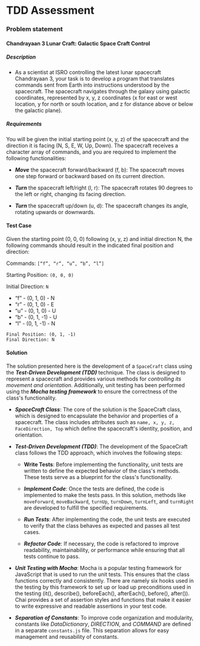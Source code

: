# TDD Assessment

### Problem statement

#### Chandrayaan 3 Lunar Craft: Galactic Space Craft Control

##### Description

- As a scientist at ISRO controlling the latest lunar spacecraft Chandrayaan 3, your task is to develop a program that translates commands sent from Earth into instructions understood by the spacecraft. The spacecraft navigates through the galaxy using galactic coordinates, represented by x, y, z coordinates (x for east or west location, y for north or south location, and z for distance above or below the galactic plane).

##### Requirements

You will be given the initial starting point (x, y, z) of the spacecraft and the direction it is facing (N, S, E, W, Up, Down). The spacecraft receives a character array of commands, and you are required to implement the following functionalities:

- **_Move_** the spacecraft forward/backward (f, b): The spacecraft moves one step forward or backward based on its current direction.

- **_Turn_** the spacecraft left/right (l, r): The spacecraft rotates 90 degrees to the left or right, changing its facing direction.

- **_Turn_** the spacecraft up/down (u, d): The spacecraft changes its angle, rotating upwards or downwards.

#### Test Case

Given the starting point (0, 0, 0) following (x, y, z) and initial direction N, the following commands should result in the indicated final position and direction:

Commands: `[“f”, “r”, “u”, “b”, “l”]`

Starting Position: `(0, 0, 0)`

Initial Direction: `N`

- “f” - (0, 1, 0) - N
- “r” - (0, 1, 0) - E
- “u” - (0, 1, 0) - U
- “b” - (0, 1, -1) - U
- “l” - (0, 1, -1) - N

```
Final Position: (0, 1, -1)
Final Direction: N
```

#### Solution

The solution presented here is the development of a `SpaceCraft` class using the **_Test-Driven Development (TDD)_** technique. The class is designed to represent a spacecraft and provides various methods for _controlling its movement and orientation_. Additionally, unit testing has been performed using the **_Mocha testing framework_** to ensure the correctness of the class's functionality.

- **_SpaceCraft Class_**: The core of the solution is the SpaceCraft class, which is designed to encapsulate the behavior and properties of a spacecraft. The class includes attributes such as `name, x, y, z, FaceDirection, Top` which define the spacecraft's identity, position, and orientation.

- **_Test-Driven Development (TDD)_**: The development of the SpaceCraft class follows the TDD approach, which involves the following steps:

  - **Write Tests**: Before implementing the functionality, unit tests are written to define the expected behavior of the class's methods. These tests serve as a blueprint for the class's functionality.

  - **_Implement Code_**: Once the tests are defined, the code is implemented to make the tests pass. In this solution, methods like `moveForward`, `moveBackward`, `turnUp`, `turnDown`, `turnLeft`, and `turnRight` are developed to fulfill the specified requirements.

  - **_Run Tests_**: After implementing the code, the unit tests are executed to verify that the class behaves as expected and passes all test cases.

  - **_Refactor Code_**: If necessary, the code is refactored to improve readability, maintainability, or performance while ensuring that all tests continue to pass.

- **_Unit Testing with Mocha_**: Mocha is a popular testing framework for JavaScript that is used to run the unit tests. This ensures that the class functions correctly and consistently. There are namely six hooks used in the testing by this framework to set up or load up preconditions used in the testing (it(), describe(), beforeEach(), afterEach(), before(), after()). Chai provides a set of assertion styles and functions that make it easier to write expressive and readable assertions in your test code.

- **_Separation of Constants_**: To improve code organization and modularity, constants like _DataDictionary_, _DIRECTION_, and _COMMAND_ are defined in a separate `constants.js` file. This separation allows for easy management and reusability of constants.

